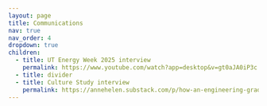 ```yaml
---
layout: page
title: Communications
nav: true
nav_order: 4
dropdown: true
children:  
  - title: UT Energy Week 2025 interview
    permalink: https://www.youtube.com/watch?app=desktop&v=gt0aJA0iP3c
  - title: divider
  - title: Culture Study interview
    permalink: https://annehelen.substack.com/p/how-an-engineering-grad-student-organizes
---
```

